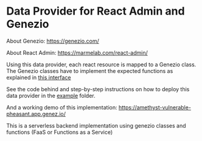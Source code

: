 # Data Provider for React Admin and Genezio

About Genezio: https://genezio.com/

About React Admin: https://marmelab.com/react-admin/


Using this data provider, each react resource is mapped to a Genezio class. The Genezio classes have to implement the expected functions as explained in [this interface](https://github.com/Genez-io/react-admin-genezio/blob/main/example/server/DataProvider.ts)

See the code behind and step-by-step instructions on how to deploy this data provider in the [example](https://github.com/Genez-io/react-admin-genezio/tree/main/example) folder.

And a working demo of this implementation: https://amethyst-vulnerable-pheasant.app.genez.io/

This is a serverless backend implementation using genezio classes and functions (FaaS or Functions as a Service)
